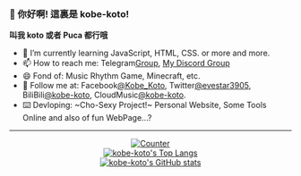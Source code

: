 ### 👋 你好啊! **這裏是 kobe-koto!**

**叫我 koto 或者 Puca 都行哦**


- 🌱 I’m currently learning JavaScript, HTML, CSS. or more and more.
- 📫 How to reach me: Telegram[Group](https://t.me/+VUUOvlY0Hq00YzVl), [My Discord Group](https://discord.gg/HPX5zu8vYX)
- 😄 Fond of: Music Rhythm Game, Minecraft, etc.
- 👯 Follow me at: Facebook[@Kobe_Koto](https://www.facebook.com/profile.php?id=100075633594530), Twitter[@evestar3905](https://twitter.com/evestar3905), BiliBili[@kobe-koto](https://space.bilibili.com/275678621), CloudMusic[@kobe-koto](https://music.163.com/user/home?id=1352374026).
- ⌨️ Devloping: ~Cho-Sexy Project!~ Personal Website, Some Tools Online and also of fun WebPage...?

---

<div align="center" style="text-align: center;">
  <a href="https://github.com/kobe-koto/CounterWorkerKV">
    <img src="https://counter.koto.cc/?type=MoeCounter&theme=rule34&value=hit" alt="Counter">
  </a>
</div>

<div align="center" style="text-align: center;">
  <a href="https://github.com/kobe-koto">
    <img src="https://gh-stats.koto.cc/api/top-langs/?username=kobe-koto&layout=compact&show_icons=true&theme=dracula&bg_color=DEG,fbc2eb,a6c1ee&title_color=ffffff&hide_border=true&locale=zh-tw" title="kobe-koto's Top Langs" alt="kobe-koto's Top Langs">
  </a>
</div>

<div align="center" style="text-align: center;">
  <a href="https://github.com/kobe-koto">
    <img src="https://gh-stats.koto.cc/api?username=kobe-koto&show_icons=true&theme=dracula&bg_color=DEG,ff9a9e,ff9a9e,fecfef&title_color=ffffff&hide_border=true&locale=zh-tw" title="kobe-koto's GitHub stats" alt="kobe-koto's GitHub stats">
  </a>
</div>

<!--
[![kobe-koto's GitHub stats](http://gh-stats.koto.cc/api?username=kobe-koto&show_icons=true&theme=dracula&bg_color=DEG,ff9a9e,ff9a9e,fecfef&title_color=ffffff&hide_border=true&locale=zh-tw)](https://github.com/kobe-koto)

[![kobe-koto's Top Langs](http://gh-stats.koto.cc/api/top-langs/?username=kobe-koto&layout=compact&show_icons=true&theme=dracula&bg_color=DEG,fbc2eb,a6c1ee&title_color=ffffff&hide_border=true&locale=zh-tw)](https://github.com/kobe-koto)
-->

<!--
  background-image: linear-gradient(to top, #ff9a9e 0%, #fecfef 99%, #fecfef 100%);
  d4fc79,96e6a1
-->
<!--
- 👯 I’m looking to collaborate on ...
- 🤔 I’m looking for help with ...
- 💬 Ask me about ...
- 🔭 I’m currently working on ...
-->


